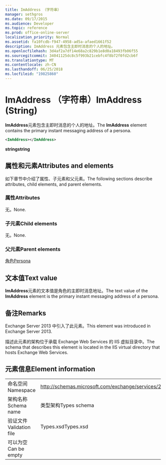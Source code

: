 ```yaml
---
title: ImAddress （字符串）
manager: sethgros
ms.date: 09/17/2015
ms.audience: Developer
ms.topic: reference
ms.prod: office-online-server
localization_priority: Normal
ms.assetid: fa10fcdb-f947-4958-ad5a-afaed1661f52
description: ImAddress 元素包含主即时消息的个人的地址。
ms.openlocfilehash: 3d4af2a7df14e68a2c829b1e8d0a18493fb06f55
ms.sourcegitcommit: 34041125dc8c5f993b21cebfc4f8b72f0fd2cb6f
ms.translationtype: MT
ms.contentlocale: zh-CN
ms.lasthandoff: 06/25/2018
ms.locfileid: "19825860"
---
```

# <a name="imaddress-string"></a><span data-ttu-id="96fae-103">ImAddress （字符串）</span><span class="sxs-lookup"><span data-stu-id="96fae-103">ImAddress (String)</span></span>

<span data-ttu-id="96fae-104">**ImAddress**元素包含主即时消息的个人的地址。</span><span class="sxs-lookup"><span data-stu-id="96fae-104">The **ImAddress** element contains the primary instant messaging address of a persona.</span></span> 
  
```XML
<ImAddress></ImAddress>
```

 <span data-ttu-id="96fae-105">**string**</span><span class="sxs-lookup"><span data-stu-id="96fae-105">**string**</span></span>
## <a name="attributes-and-elements"></a><span data-ttu-id="96fae-106">属性和元素</span><span class="sxs-lookup"><span data-stu-id="96fae-106">Attributes and elements</span></span>

<span data-ttu-id="96fae-107">如下章节中介绍了属性、子元素和父元素。</span><span class="sxs-lookup"><span data-stu-id="96fae-107">The following sections describe attributes, child elements, and parent elements.</span></span>
  
### <a name="attributes"></a><span data-ttu-id="96fae-108">属性</span><span class="sxs-lookup"><span data-stu-id="96fae-108">Attributes</span></span>

<span data-ttu-id="96fae-109">无。</span><span class="sxs-lookup"><span data-stu-id="96fae-109">None.</span></span>
  
### <a name="child-elements"></a><span data-ttu-id="96fae-110">子元素</span><span class="sxs-lookup"><span data-stu-id="96fae-110">Child elements</span></span>

<span data-ttu-id="96fae-111">无。</span><span class="sxs-lookup"><span data-stu-id="96fae-111">None.</span></span>
  
### <a name="parent-elements"></a><span data-ttu-id="96fae-112">父元素</span><span class="sxs-lookup"><span data-stu-id="96fae-112">Parent elements</span></span>

[<span data-ttu-id="96fae-113">角色</span><span class="sxs-lookup"><span data-stu-id="96fae-113">Persona</span></span>](persona.md)
  
## <a name="text-value"></a><span data-ttu-id="96fae-114">文本值</span><span class="sxs-lookup"><span data-stu-id="96fae-114">Text value</span></span>

<span data-ttu-id="96fae-115">**ImAddress**元素的文本值是角色的主即时消息地址。</span><span class="sxs-lookup"><span data-stu-id="96fae-115">The text value of the **ImAddress** element is the primary instant messaging address of a persona.</span></span> 
  
## <a name="remarks"></a><span data-ttu-id="96fae-116">备注</span><span class="sxs-lookup"><span data-stu-id="96fae-116">Remarks</span></span>

<span data-ttu-id="96fae-117">Exchange Server 2013 中引入了此元素。</span><span class="sxs-lookup"><span data-stu-id="96fae-117">This element was introduced in Exchange Server 2013.</span></span>
  
<span data-ttu-id="96fae-118">描述此元素的架构位于承载 Exchange Web Services 的 IIS 虚拟目录中。</span><span class="sxs-lookup"><span data-stu-id="96fae-118">The schema that describes this element is located in the IIS virtual directory that hosts Exchange Web Services.</span></span>
  
## <a name="element-information"></a><span data-ttu-id="96fae-119">元素信息</span><span class="sxs-lookup"><span data-stu-id="96fae-119">Element information</span></span>

|||
|:-----|:-----|
|<span data-ttu-id="96fae-120">命名空间</span><span class="sxs-lookup"><span data-stu-id="96fae-120">Namespace</span></span>  <br/> |http://schemas.microsoft.com/exchange/services/2006/types  <br/> |
|<span data-ttu-id="96fae-121">架构名称</span><span class="sxs-lookup"><span data-stu-id="96fae-121">Schema name</span></span>  <br/> |<span data-ttu-id="96fae-122">类型架构</span><span class="sxs-lookup"><span data-stu-id="96fae-122">Types schema</span></span>  <br/> |
|<span data-ttu-id="96fae-123">验证文件</span><span class="sxs-lookup"><span data-stu-id="96fae-123">Validation file</span></span>  <br/> |<span data-ttu-id="96fae-124">Types.xsd</span><span class="sxs-lookup"><span data-stu-id="96fae-124">Types.xsd</span></span>  <br/> |
|<span data-ttu-id="96fae-125">可以为空</span><span class="sxs-lookup"><span data-stu-id="96fae-125">Can be empty</span></span>  <br/> ||
   

